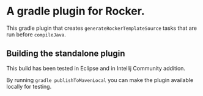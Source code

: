 # A gradle plugin for Rocker.

This gradle plugin that creates `generateRockerTemplateSource` tasks that are 
run before `compileJava`. 

## Building the standalone plugin

This build has been tested in Eclipse and in Intellij Community addition.

By running `gradle publishToMavenLocal` you can make the plugin available
locally for testing.
